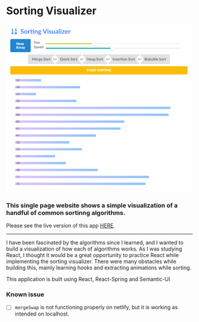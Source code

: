 # Sorting Visualizer

![demo](./public/demo.PNG)

### This single page website shows a simple visualization of a handful of common sortinng algorithms.

Please see the live version of this app [HERE](https://quirky-swirles-9080c2.netlify.app/).

---

I have been fascinated by the algorithms since I learned, and I wanted to build a visualization of how each of algorithms works.
As I was studying React, I thought it would be a great opportunity to practice React while implementing the sorting visualizer.
There were many obstacles while building this, mainly learning hooks and extracting animations while sorting.

This application is built using React, React-Spring and Semantic-UI

### Known issue

-[ ] `mergeSwap` is not functioning properly on netlify, but it is working as intended on localhost.
